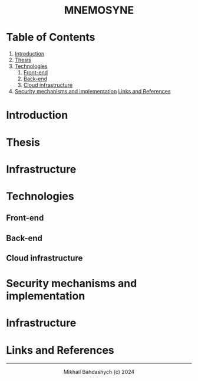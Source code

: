 <h1 align="center">
    MNEMOSYNE
</h1>

# Table of Contents
1. [Introduction](#introduction)
2. [Thesis](#thesis)
3. [Technologies](#technologies)
    1. [Front-end](#front-end)
    2. [Back-end](#back-end)
    3. [Cloud infrastructure](#cloud-infrastructure)
4. [Security mechanisms and implementation](#security-mechanisms-and-implementation)
[Links and References](#links-and-references)

# Introduction

# Thesis

# Infrastructure

# Technologies

## Front-end

## Back-end

## Cloud infrastructure

# Security mechanisms and implementation

# Infrastructure

# Links and References

---

<p align="center">
    Mikhail Bahdashych (c) 2024
</p>
